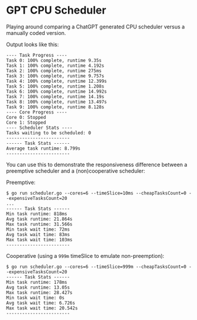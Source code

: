 # GPT CPU Scheduler

Playing around comparing a ChatGPT generated CPU scheduler versus a manually coded version.

Output looks like this:

```
---- Task Progress ----
Task 0: 100% complete, runtime 9.35s
Task 1: 100% complete, runtime 4.192s
Task 2: 100% complete, runtime 275ms
Task 3: 100% complete, runtime 9.757s
Task 4: 100% complete, runtime 12.399s
Task 5: 100% complete, runtime 1.208s
Task 6: 100% complete, runtime 14.992s
Task 7: 100% complete, runtime 14.19s
Task 8: 100% complete, runtime 13.497s
Task 9: 100% complete, runtime 8.128s
---- Core Progress ----
Core 0: Stopped
Core 1: Stopped
---- Scheduler Stats ----
Tasks waiting to be scheduled: 0
------------------------
------ Task Stats ------
Average task runtime: 8.799s
------------------------
```

You can use this to demonstrate the responsiveness difference between a preemptive scheduler and a (non)cooperative scheduler:

Preemptive:

```
$ go run scheduler.go --cores=6 --timeSlice=10ms --cheapTasksCount=0 --expensiveTasksCount=20
...
------ Task Stats ------
Min task runtime: 818ms
Avg task runtime: 21.864s
Max task runtime: 31.566s
Min task wait time: 72ms
Avg task wait time: 83ms
Max task wait time: 103ms
------------------------
```

Cooperative (using a `999m` timeSlice to emulate non-preemption):

```
$ go run scheduler.go --cores=6 --timeSlice=999m --cheapTasksCount=0 --expensiveTasksCount=20
------ Task Stats ------
Min task runtime: 178ms
Avg task runtime: 13.05s
Max task runtime: 28.427s
Min task wait time: 0s
Avg task wait time: 6.726s
Max task wait time: 20.542s
------------------------
```
